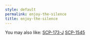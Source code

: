```yaml
---
style: default
permalink: enjoy-the-silence
title: enjoy-the-silence
---
```

You may also like:
[SCP-173-J](http://scp-wiki.net/scp-173-j)
[SCP-1545](http://scp-wiki.net/scp-1545)